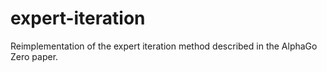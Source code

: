 # expert-iteration
Reimplementation of the expert iteration method described in the AlphaGo Zero paper.
